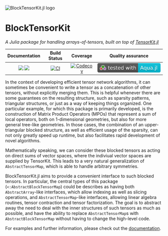 <picture>
    <source media="(prefers-color-scheme: dark)" srcset="https://github.com/lkdvos/BlockTensorKit.jl/blob/main/docs/src/assets/logo.svg">
    <img alt="BlockTensorKit.jl logo" src="https://github.com/lkdvos/BlockTensorKit.jl/blob/main/docs/src/assets/logo.svg" width="150">
</picture>

# BlockTensorKit

*A Julia package for handling arrays-of-tensors, built on top of [TensorKit.jl](https://github.com/Jutho/TensorKit.jl)*

| **Documentation** | **Build Status** | **Coverage** | **Quality assurance** |
|:-----------------:|:----------------:|:------------:|:---------------------:|
| [![][docs-stable-img]][docs-stable-url] [![][docs-dev-img]][docs-dev-url] | [![CI][ci-img]][ci-url] | [![Codecov][codecov-img]][codecov-url] | [![Aqua QA][aqua-img]][aqua-url] |


[docs-stable-img]: https://img.shields.io/badge/docs-stable-blue.svg
[docs-stable-url]: https://lkdvos.github.io/BlockTensorKit.jl/stable

[docs-dev-img]: https://img.shields.io/badge/docs-dev-blue.svg
[docs-dev-url]: https://lkdvos.github.io/BlockTensorKit.jl/dev

[ci-img]: https://github.com/lkdvos/BlockTensorKit.jl/actions/workflows/CI.yml/badge.svg
[ci-url]: https://github.com/lkdvos/BlockTensorKit.jl/actions/workflows/CI.yml

[codecov-img]: https://codecov.io/gh/lkdvos/BlockTensorKit.jl/graph/badge.svg?token=C1QPCRT1NT
[codecov-url]: https://codecov.io/gh/lkdvos/BlockTensorKit.jl

[aqua-img]: https://raw.githubusercontent.com/JuliaTesting/Aqua.jl/master/badge.svg
[aqua-url]: https://github.com/JuliaTesting/Aqua.jl


In the context of developing efficient tensor network algorithms, it can sometimes be convenient to write a tensor as a concatenation of other tensors, without explicitly merging them.
This is helpful whenever there are some guarantees on the resulting structure, such as sparsity patterns, triangular structures, or just as a way of keeping things organized.
One particular example, for which this package is primarily developed, is the construction of Matrix Product Operators (MPOs) that represent a sum of local operators, both on 1-dimensional geometries, but also for more general tree-like geometries.
In those cases, the combination of an upper-triangular blocked structure, as well as efficient usage of the sparsity, can not only greatly speed up runtime, but also facilitates rapid development of novel algorithms.

Mathematically speaking, we can consider these blocked tensors as acting on direct sums of vector spaces, where the indiviual vector spaces are supplied by TensorKit.
This leads to a very natural generalization of `AbstractTensorMap`, which is able to handle arbitrary symmetries.

BlockTensorKit.jl aims to provide a convenient interface to such blocked tensors.
In particular, the central types of this package (`<:AbstractBlockTensorMap`) could be describes as having both `AbstractArray`-like interfaces, which allow indexing as well as slicing operations, and `AbstractTensorMap`-like interfaces, allowing linear algebra routines, tensor contraction and tensor factorization.
The goal is to abstract away the need to deal with the inner structures of such tensors as much as possible, and have the ability to replace `AbstractTensorMap`s with `AbstractBlockTensorMap` without having to change the high-level code.

For examples and further information, please check out the [documentation](https://lkdvos.github.io/BlockTensorKit.jl/dev).
